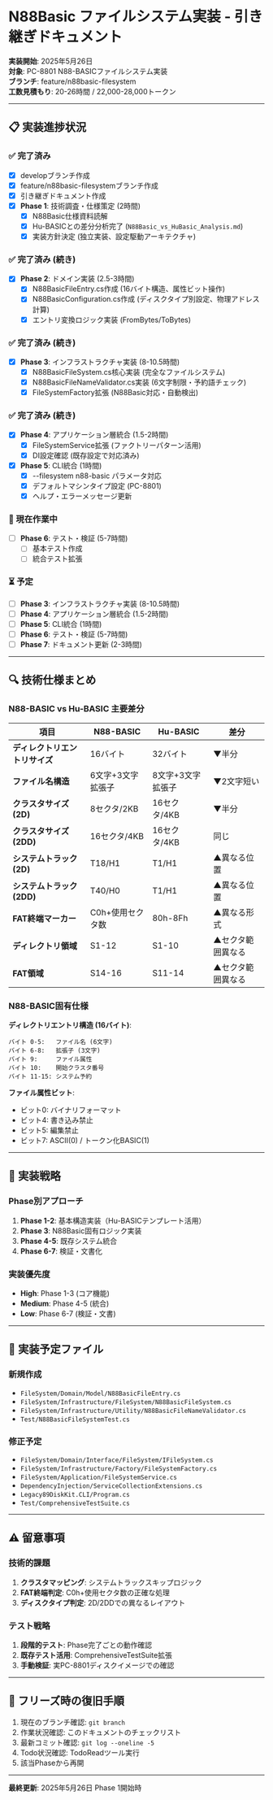 # N88Basic ファイルシステム実装 - 引き継ぎドキュメント

**実装開始**: 2025年5月26日  
**対象**: PC-8801 N88-BASICファイルシステム実装  
**ブランチ**: feature/n88basic-filesystem  
**工数見積もり**: 20-26時間 / 22,000-28,000トークン

---

## 📋 実装進捗状況

### ✅ 完了済み
- [x] developブランチ作成
- [x] feature/n88basic-filesystemブランチ作成
- [x] 引き継ぎドキュメント作成
- [x] **Phase 1**: 技術調査・仕様策定 (2時間)
  - [x] N88Basic仕様資料読解
  - [x] Hu-BASICとの差分分析完了 (`N88Basic_vs_HuBasic_Analysis.md`)
  - [x] 実装方針決定 (独立実装、設定駆動アーキテクチャ)

### ✅ 完了済み (続き)
- [x] **Phase 2**: ドメイン実装 (2.5-3時間)
  - [x] N88BasicFileEntry.cs作成 (16バイト構造、属性ビット操作)
  - [x] N88BasicConfiguration.cs作成 (ディスクタイプ別設定、物理アドレス計算)
  - [x] エントリ変換ロジック実装 (FromBytes/ToBytes)

### ✅ 完了済み (続き)
- [x] **Phase 3**: インフラストラクチャ実装 (8-10.5時間)
  - [x] N88BasicFileSystem.cs核心実装 (完全なファイルシステム)
  - [x] N88BasicFileNameValidator.cs実装 (6文字制限・予約語チェック)
  - [x] FileSystemFactory拡張 (N88Basic対応・自動検出)

### ✅ 完了済み (続き)
- [x] **Phase 4**: アプリケーション層統合 (1.5-2時間)
  - [x] FileSystemService拡張 (ファクトリーパターン活用)
  - [x] DI設定確認 (既存設定で対応済み)
- [x] **Phase 5**: CLI統合 (1時間)
  - [x] --filesystem n88-basic パラメータ対応
  - [x] デフォルトマシンタイプ設定 (PC-8801)
  - [x] ヘルプ・エラーメッセージ更新

### 🔄 現在作業中
- [ ] **Phase 6**: テスト・検証 (5-7時間)
  - [ ] 基本テスト作成
  - [ ] 統合テスト拡張

### ⏳ 予定
- [ ] **Phase 3**: インフラストラクチャ実装 (8-10.5時間) 
- [ ] **Phase 4**: アプリケーション層統合 (1.5-2時間)
- [ ] **Phase 5**: CLI統合 (1時間)
- [ ] **Phase 6**: テスト・検証 (5-7時間)
- [ ] **Phase 7**: ドキュメント更新 (2-3時間)

---

## 🔍 技術仕様まとめ

### N88-BASIC vs Hu-BASIC 主要差分

| 項目 | N88-BASIC | Hu-BASIC | 差分 |
|------|-----------|----------|------|
| **ディレクトリエントリサイズ** | 16バイト | 32バイト | ▼半分 |
| **ファイル名構造** | 6文字+3文字拡張子 | 8文字+3文字拡張子 | ▼2文字短い |
| **クラスタサイズ(2D)** | 8セクタ/2KB | 16セクタ/4KB | ▼半分 |
| **クラスタサイズ(2DD)** | 16セクタ/4KB | 16セクタ/4KB | 同じ |
| **システムトラック(2D)** | T18/H1 | T1/H1 | ▲異なる位置 |
| **システムトラック(2DD)** | T40/H0 | T1/H1 | ▲異なる位置 |
| **FAT終端マーカー** | C0h+使用セクタ数 | 80h-8Fh | ▲異なる形式 |
| **ディレクトリ領域** | S1-12 | S1-10 | ▲セクタ範囲異なる |
| **FAT領域** | S14-16 | S11-14 | ▲セクタ範囲異なる |

### N88-BASIC固有仕様

**ディレクトリエントリ構造 (16バイト)**:
```
バイト 0-5:   ファイル名 (6文字)
バイト 6-8:   拡張子 (3文字)
バイト 9:     ファイル属性
バイト 10:    開始クラスタ番号
バイト 11-15: システム予約
```

**ファイル属性ビット**:
- ビット0: バイナリフォーマット
- ビット4: 書き込み禁止
- ビット5: 編集禁止
- ビット7: ASCII(0) / トークン化BASIC(1)

---

## 🎯 実装戦略

### Phase別アプローチ
1. **Phase 1-2**: 基本構造実装（Hu-BASICテンプレート活用）
2. **Phase 3**: N88Basic固有ロジック実装
3. **Phase 4-5**: 既存システム統合
4. **Phase 6-7**: 検証・文書化

### 実装優先度
- **High**: Phase 1-3 (コア機能)
- **Medium**: Phase 4-5 (統合)
- **Low**: Phase 6-7 (検証・文書)

---

## 📁 実装予定ファイル

### 新規作成
- `FileSystem/Domain/Model/N88BasicFileEntry.cs`
- `FileSystem/Infrastructure/FileSystem/N88BasicFileSystem.cs`
- `FileSystem/Infrastructure/Utility/N88BasicFileNameValidator.cs`
- `Test/N88BasicFileSystemTest.cs`

### 修正予定
- `FileSystem/Domain/Interface/FileSystem/IFileSystem.cs`
- `FileSystem/Infrastructure/Factory/FileSystemFactory.cs`
- `FileSystem/Application/FileSystemService.cs`
- `DependencyInjection/ServiceCollectionExtensions.cs`
- `Legacy89DiskKit.CLI/Program.cs`
- `Test/ComprehensiveTestSuite.cs`

---

## ⚠️ 留意事項

### 技術的課題
1. **クラスタマッピング**: システムトラックスキップロジック
2. **FAT終端判定**: C0h+使用セクタ数の正確な処理
3. **ディスクタイプ判定**: 2D/2DDでの異なるレイアウト

### テスト戦略
1. **段階的テスト**: Phase完了ごとの動作確認
2. **既存テスト活用**: ComprehensiveTestSuite拡張
3. **手動検証**: 実PC-8801ディスクイメージでの確認

---

## 🔄 フリーズ時の復旧手順

1. 現在のブランチ確認: `git branch`
2. 作業状況確認: このドキュメントのチェックリスト
3. 最新コミット確認: `git log --oneline -5`
4. Todo状況確認: TodoReadツール実行
5. 該当Phaseから再開

---

**最終更新**: 2025年5月26日 Phase 1開始時